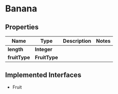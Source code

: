 

# Banana


## Properties

| Name | Type | Description | Notes |
|------------ | ------------- | ------------- | -------------|
|**length** | **Integer** |  |  |
|**fruitType** | **FruitType** |  |  |


## Implemented Interfaces

* Fruit


